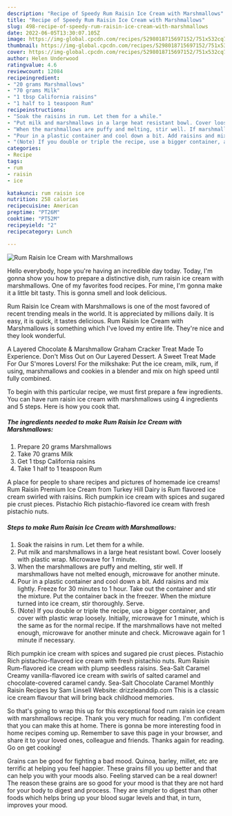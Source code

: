 ```yaml
---
description: "Recipe of Speedy Rum Raisin Ice Cream with Marshmallows"
title: "Recipe of Speedy Rum Raisin Ice Cream with Marshmallows"
slug: 498-recipe-of-speedy-rum-raisin-ice-cream-with-marshmallows
date: 2022-06-05T13:30:07.105Z
image: https://img-global.cpcdn.com/recipes/5298018715697152/751x532cq70/rum-raisin-ice-cream-with-marshmallows-recipe-main-photo.jpg
thumbnail: https://img-global.cpcdn.com/recipes/5298018715697152/751x532cq70/rum-raisin-ice-cream-with-marshmallows-recipe-main-photo.jpg
cover: https://img-global.cpcdn.com/recipes/5298018715697152/751x532cq70/rum-raisin-ice-cream-with-marshmallows-recipe-main-photo.jpg
author: Helen Underwood
ratingvalue: 4.6
reviewcount: 12084
recipeingredient:
- "20 grams Marshmallows"
- "70 grams Milk"
- "1 tbsp California raisins"
- "1 half to 1 teaspoon Rum"
recipeinstructions:
- "Soak the raisins in rum. Let them for a while."
- "Put milk and marshmallows in a large heat resistant bowl. Cover loosely with plastic wrap. Microwave for 1 minute."
- "When the marshmallows are puffy and melting, stir well. If marshmallows have not melted enough, microwave for another minute."
- "Pour in a plastic container and cool down a bit. Add raisins and mix lightly. Freeze for 30 minutes to 1 hour. Take out the container and stir the mixture. Put the container back in the freezer. When the mixture turned into ice cream, stir thoroughly. Serve."
- "(Note) If you double or triple the recipe, use a bigger container, and cover with plastic wrap loosely. Initially, microwave for 1 minute, which is the same as for the normal recipe. If the marshmallows have not melted enough, microwave for another minute and check. Microwave again for 1 minute if necessary."
categories:
- Recipe
tags:
- rum
- raisin
- ice

katakunci: rum raisin ice 
nutrition: 258 calories
recipecuisine: American
preptime: "PT26M"
cooktime: "PT52M"
recipeyield: "2"
recipecategory: Lunch

---
```



![Rum Raisin Ice Cream with Marshmallows](https://img-global.cpcdn.com/recipes/5298018715697152/751x532cq70/rum-raisin-ice-cream-with-marshmallows-recipe-main-photo.jpg)

Hello everybody, hope you're having an incredible day today. Today, I'm gonna show you how to prepare a distinctive dish, rum raisin ice cream with marshmallows. One of my favorites food recipes. For mine, I'm gonna make it a little bit tasty. This is gonna smell and look delicious.

Rum Raisin Ice Cream with Marshmallows is one of the most favored of recent trending meals in the world. It is appreciated by millions daily. It is easy, it is quick, it tastes delicious. Rum Raisin Ice Cream with Marshmallows is something which I've loved my entire life. They're nice and they look wonderful.

A Layered Chocolate &amp; Marshmallow Graham Cracker Treat Made To Experience. Don&#39;t Miss Out on Our Layered Dessert. A Sweet Treat Made For Our S&#39;mores Lovers! For the milkshake: Put the ice cream, milk, rum, if using, marshmallows and cookies in a blender and mix on high speed until fully combined.


To begin with this particular recipe, we must first prepare a few ingredients. You can have rum raisin ice cream with marshmallows using 4 ingredients and 5 steps. Here is how you cook that.

<!--inarticleads1-->

##### The ingredients needed to make Rum Raisin Ice Cream with Marshmallows:

1. Prepare 20 grams Marshmallows
1. Take 70 grams Milk
1. Get 1 tbsp California raisins
1. Take 1 half to 1 teaspoon Rum


A place for people to share recipes and pictures of homemade ice creams! Rum Raisin Premium Ice Cream from Turkey Hill Dairy is Rum flavored ice cream swirled with raisins. Rich pumpkin ice cream with spices and sugared pie crust pieces. Pistachio Rich pistachio-flavored ice cream with fresh pistachio nuts. 

<!--inarticleads2-->

##### Steps to make Rum Raisin Ice Cream with Marshmallows:

1. Soak the raisins in rum. Let them for a while.
1. Put milk and marshmallows in a large heat resistant bowl. Cover loosely with plastic wrap. Microwave for 1 minute.
1. When the marshmallows are puffy and melting, stir well. If marshmallows have not melted enough, microwave for another minute.
1. Pour in a plastic container and cool down a bit. Add raisins and mix lightly. Freeze for 30 minutes to 1 hour. Take out the container and stir the mixture. Put the container back in the freezer. When the mixture turned into ice cream, stir thoroughly. Serve.
1. (Note) If you double or triple the recipe, use a bigger container, and cover with plastic wrap loosely. Initially, microwave for 1 minute, which is the same as for the normal recipe. If the marshmallows have not melted enough, microwave for another minute and check. Microwave again for 1 minute if necessary.


Rich pumpkin ice cream with spices and sugared pie crust pieces. Pistachio Rich pistachio-flavored ice cream with fresh pistachio nuts. Rum Raisin Rum-flavored ice cream with plump seedless raisins. Sea-Salt Caramel Creamy vanilla-flavored ice cream with swirls of salted caramel and chocolate-covered caramel candy. Sea-Salt Chocolate Caramel Monthly Raisin Recipes by Sam Linsell Website: drizzleanddip.com This is a classic ice cream flavour that will bring back childhood memories. 

So that's going to wrap this up for this exceptional food rum raisin ice cream with marshmallows recipe. Thank you very much for reading. I'm confident that you can make this at home. There is gonna be more interesting food in home recipes coming up. Remember to save this page in your browser, and share it to your loved ones, colleague and friends. Thanks again for reading. Go on get cooking!

Grains can be good for fighting a bad mood. Quinoa, barley, millet, etc are terrific at helping you feel happier. These grains fill you up better and that can help you with your moods also. Feeling starved can be a real downer! The reason these grains are so good for your mood is that they are not hard for your body to digest and process. They are simpler to digest than other foods which helps bring up your blood sugar levels and that, in turn, improves your mood.
